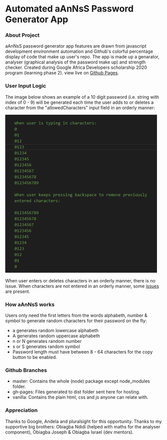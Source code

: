 # Automated aAnNsS Password Generator App
### About Project
aAnNsS password generator app features are drawn from javascript development environment automation and Github's colorful percentage display of code that make up user's repo. The app is made up a genarator, analyser (graphical analysis of the password make up) and strength checker.
Created during Google Africa Developers scholarship 2020 program (learning phase 2).
view live on [Github Pages](https://ifycode.github.io/Automated-aAnNsS-Password-Generator-App/).

### User Input Logic
The image below shows an example of a 10 digit password (i.e. string with index of 0 - 9) will be generated each time the user adds to or deletes a character from the "allowedCharacters" input field in an orderly manner:

![User Input Logic](./readmeExtension/aAnNsS-logic.PNG)

When user enters or deletes characters in an orderly manner, there is no issue. When characters are not entered in an orderly manner, some [issues](https://github.com/Ifycode/Automated-aAnNsS-Password-Generator-App/issues/3) are present.

### How aAnNsS works
Users only need the first letters from the words alphabeth, number & symbol to generate random characters for their password on the fly:
* a generates random lowercase alphabeth
* A generates random uppercase alphabeth
* n or N generates random number
* s or S generates random symbol
* Password length must have between 8 - 64 characters for the copy button to be enabled.

### Github Branches
* master: Contains the whole (node) package except node_modules folder.
* gh-pages: Files generated to dist folder sent here for hosting.
* vanilla: Contains the plain html, css and js anyone can relate with.

### Appreciation
Thanks to Google, Andela and pluralsight for this opportunity. Thanks to my supportive big brothers: Obiagba Ndidi (helped with maths for the analyser component), Obiagba Joseph & Obiagba Israel (dev mentors).
